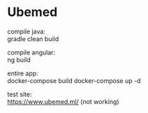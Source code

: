 # Ubemed


compile java:  
gradle clean build

compile angular:  
ng build  

entire app:  
docker-compose build
docker-compose up -d

test site:  
https://www.ubemed.ml/ (not working)  
